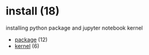 # install (18)
installing python package and jupyter notebook kernel

+ [package](package/README.md) (12)
+ [kernel](kernel/README.md) (6)
